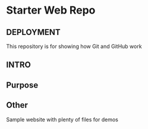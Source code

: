 # Starter Web Repo
## DEPLOYMENT
This repository is for showing how Git and GitHub work
## INTRO
## Purpose
## Other
Sample website with plenty of files for demos